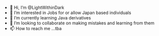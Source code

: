 - 👋 Hi, I’m @LightWithinDark
- 👀 I’m interested in Jobs for or allow Japan based individuals
- 🌱 I’m currently learning Java derivatives 
- 💞️ I’m looking to collaborate on making mistakes and learning from them
- 📫 How to reach me ...tba

<!---
LightWithinDark/LightWithinDark is a ✨ special ✨ repository because its `README.md` (this file) appears on your GitHub profile.
You can click the Preview link to take a look at your changes.
--->
